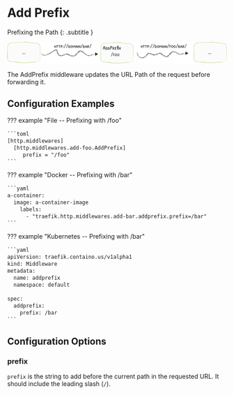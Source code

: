 # Add Prefix

Prefixing the Path 
{: .subtitle }

![AddPrefix](../assets/img/middleware/addprefix.png) 

The AddPrefix middleware updates the URL Path of the request before forwarding it.

## Configuration Examples

??? example "File -- Prefixing with /foo"

    ```toml
    [http.middlewares]
      [http.middlewares.add-foo.AddPrefix]
         prefix = "/foo"
    ```

??? example "Docker -- Prefixing with /bar"

    ```yaml
    a-container:
      image: a-container-image 
        labels:
          - "traefik.http.middlewares.add-bar.addprefix.prefix=/bar"
    ```

??? example "Kubernetes -- Prefixing with /bar"

    ```yaml
    apiVersion: traefik.containo.us/v1alpha1
    kind: Middleware
    metadata:
      name: addprefix
      namespace: default

    spec:
      addprefix:
        prefix: /bar
    ```

## Configuration Options

### prefix

`prefix` is the string to add before the current path in the requested URL. It should include the leading slash (`/`).
